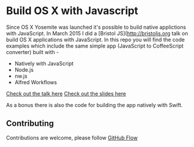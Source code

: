 # Build OS X with Javascript

Since OS X Yosemite was launched it's possible to build native applictions with JavaScript. In March 2015 I did a [Bristol JS](http://bristoljs.org
talk on build OS X applications with JavaScript. In this repo you will find the code examples which include the same simple
app (JavaScript to CoffeeScript converter) built with -

- Natively with JavaScript
- Node.js
- nw.js
- Alfred Workflows

[Check out the talk here](https://www.youtube.com/watch?v=og6K_3kEfQk)
[Check out the slides here](https://slides.com/adambutler/building-os-x-apps-with-javascript)

As a bonus there is also the code for building the app natively with Swift.

## Contributing

Contributions are welcome, please follow [GitHub Flow](https://guides.github.com/introduction/flow/index.html)
